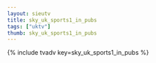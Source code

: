 ```yaml
--- 
layout: sieutv
title: sky_uk_sports1_in_pubs
tags: ["uktv"]
thumb: sky_uk_sports1_in_pubs
---
```

{% include tvadv key=sky_uk_sports1_in_pubs %}
